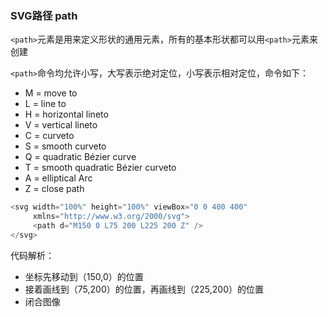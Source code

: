 ### SVG路径 path

`<path>`元素是用来定义形状的通用元素，所有的基本形状都可以用`<path>`元素来创建<br/>

`<path>`命令均允许小写，大写表示绝对定位，小写表示相对定位，命令如下：
+ M = move to
+ L = line to
+ H = horizontal lineto
+ V = vertical lineto
+ C = curveto
+ S = smooth curveto
+ Q = quadratic Bézier curve
+ T = smooth quadratic Bézier curveto
+ A = elliptical Arc
+ Z = close path 

```javascript
<svg width="100%" height="100%" viewBox="0 0 400 400"
     xmlns="http://www.w3.org/2000/svg">
     <path d="M150 0 L75 200 L225 200 Z" />
</svg>
```
代码解析：
+ 坐标先移动到（150,0）的位置
+ 接着画线到（75,200）的位置，再画线到（225,200）的位置
+ 闭合图像